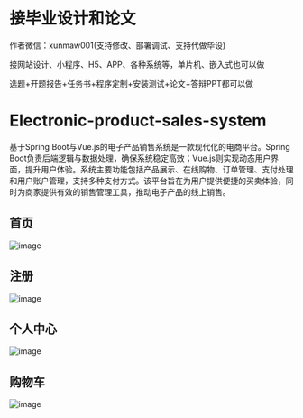 # 接毕业设计和论文
作者微信：xunmaw001(支持修改、部署调试、支持代做毕设)

接网站设计、小程序、H5、APP、各种系统等，单片机、嵌入式也可以做

选题+开题报告+任务书+程序定制+安装测试+论文+答辩PPT都可以做
# Electronic-product-sales-system
基于Spring Boot与Vue.js的电子产品销售系统是一款现代化的电商平台。Spring Boot负责后端逻辑与数据处理，确保系统稳定高效；Vue.js则实现动态用户界面，提升用户体验。系统主要功能包括产品展示、在线购物、订单管理、支付处理和用户账户管理，支持多种支付方式。该平台旨在为用户提供便捷的买卖体验，同时为商家提供有效的销售管理工具，推动电子产品的线上销售。
## 首页
![image](https://github.com/user-attachments/assets/c907f35a-23c9-43c1-ab69-c0f86dfa6bc9)
## 注册
![image](https://github.com/user-attachments/assets/879582a1-7c13-4da7-844c-ddd5ac722fbc)
## 个人中心
![image](https://github.com/user-attachments/assets/35e3435b-d418-489a-9899-f6f9b514d16e)
## 购物车
![image](https://github.com/user-attachments/assets/5b5c7e1c-de57-411d-b369-828bc79d4bfb)
